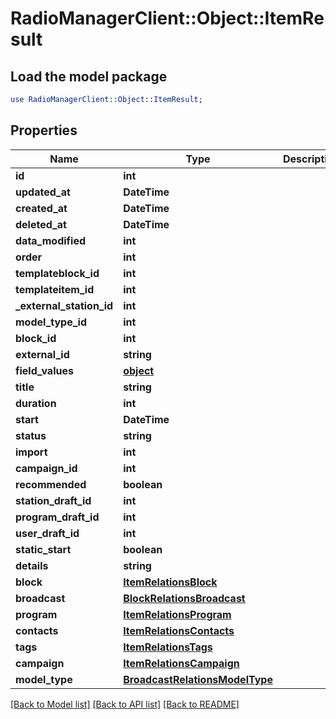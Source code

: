 # RadioManagerClient::Object::ItemResult

## Load the model package
```perl
use RadioManagerClient::Object::ItemResult;
```

## Properties
Name | Type | Description | Notes
------------ | ------------- | ------------- | -------------
**id** | **int** |  | [optional] 
**updated_at** | **DateTime** |  | [optional] 
**created_at** | **DateTime** |  | [optional] 
**deleted_at** | **DateTime** |  | [optional] 
**data_modified** | **int** |  | [optional] 
**order** | **int** |  | [optional] 
**templateblock_id** | **int** |  | [optional] 
**templateitem_id** | **int** |  | [optional] 
**_external_station_id** | **int** |  | [optional] 
**model_type_id** | **int** |  | 
**block_id** | **int** |  | [optional] 
**external_id** | **string** |  | [optional] 
**field_values** | [**object**](.md) |  | [optional] 
**title** | **string** |  | [optional] 
**duration** | **int** |  | [optional] 
**start** | **DateTime** |  | [optional] 
**status** | **string** |  | [optional] 
**import** | **int** |  | [optional] 
**campaign_id** | **int** |  | [optional] 
**recommended** | **boolean** |  | [optional] 
**station_draft_id** | **int** |  | [optional] 
**program_draft_id** | **int** |  | [optional] 
**user_draft_id** | **int** |  | [optional] 
**static_start** | **boolean** |  | [optional] 
**details** | **string** |  | [optional] 
**block** | [**ItemRelationsBlock**](ItemRelationsBlock.md) |  | [optional] 
**broadcast** | [**BlockRelationsBroadcast**](BlockRelationsBroadcast.md) |  | [optional] 
**program** | [**ItemRelationsProgram**](ItemRelationsProgram.md) |  | [optional] 
**contacts** | [**ItemRelationsContacts**](ItemRelationsContacts.md) |  | [optional] 
**tags** | [**ItemRelationsTags**](ItemRelationsTags.md) |  | [optional] 
**campaign** | [**ItemRelationsCampaign**](ItemRelationsCampaign.md) |  | [optional] 
**model_type** | [**BroadcastRelationsModelType**](BroadcastRelationsModelType.md) |  | [optional] 

[[Back to Model list]](../README.md#documentation-for-models) [[Back to API list]](../README.md#documentation-for-api-endpoints) [[Back to README]](../README.md)


